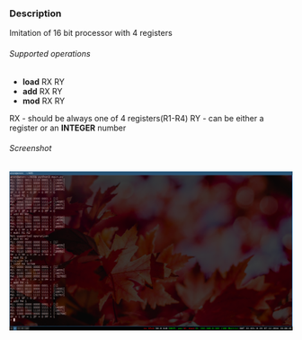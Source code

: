 <h3> Description </h3>

Imitation of 16 bit processor with 4 registers

<h6>Supported operations</h5>
<ul>
	<li><b>load</b> RX RY </li>
	<li><b>add</b> RX RY </li>
	<li><b>mod</b> RX RY </li>
</ul>
RX - should be always one of 4 registers(R1-R4)
RY - can be either a register or an <b>INTEGER</b> number


<h6>Screenshot</h6>
<img src="screen.png"/>